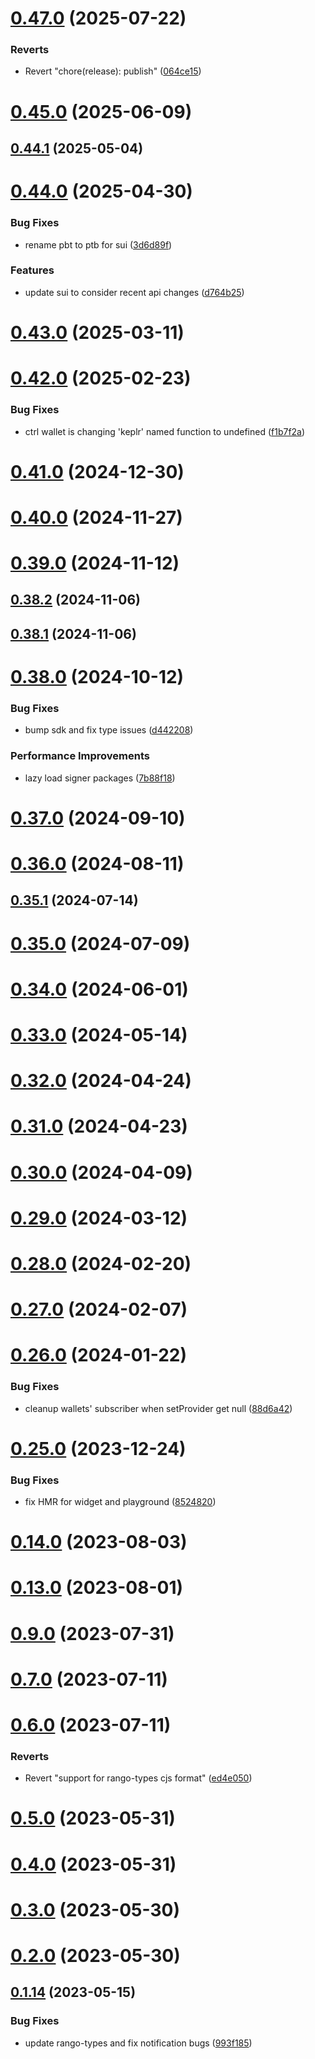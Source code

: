 # [0.47.0](https://github.com/rango-exchange/rango-client/compare/provider-keplr@0.46.0...provider-keplr@0.47.0) (2025-07-22)


### Reverts

* Revert "chore(release): publish" ([064ce15](https://github.com/rango-exchange/rango-client/commit/064ce157a2f819856f647f83aeb1c0410542e8d7))



# [0.45.0](https://github.com/rango-exchange/rango-client/compare/provider-keplr@0.44.1...provider-keplr@0.45.0) (2025-06-09)



## [0.44.1](https://github.com/rango-exchange/rango-client/compare/provider-keplr@0.44.0...provider-keplr@0.44.1) (2025-05-04)



# [0.44.0](https://github.com/rango-exchange/rango-client/compare/provider-keplr@0.43.0...provider-keplr@0.44.0) (2025-04-30)


### Bug Fixes

* rename pbt to ptb for sui ([3d6d89f](https://github.com/rango-exchange/rango-client/commit/3d6d89f2265766607a15d61e0df92643fb33072b))


### Features

* update sui to consider recent api changes ([d764b25](https://github.com/rango-exchange/rango-client/commit/d764b2501df9bb295f63cdbc0b05acd4a3abb4b9))



# [0.43.0](https://github.com/rango-exchange/rango-client/compare/provider-keplr@0.42.0...provider-keplr@0.43.0) (2025-03-11)



# [0.42.0](https://github.com/rango-exchange/rango-client/compare/provider-keplr@0.41.0...provider-keplr@0.42.0) (2025-02-23)


### Bug Fixes

* ctrl wallet is changing 'keplr' named function to undefined ([f1b7f2a](https://github.com/rango-exchange/rango-client/commit/f1b7f2a814f45441639174b36d498a1e341bb559))



# [0.41.0](https://github.com/rango-exchange/rango-client/compare/provider-keplr@0.40.0...provider-keplr@0.41.0) (2024-12-30)



# [0.40.0](https://github.com/rango-exchange/rango-client/compare/provider-keplr@0.39.0...provider-keplr@0.40.0) (2024-11-27)



# [0.39.0](https://github.com/rango-exchange/rango-client/compare/provider-keplr@0.38.2...provider-keplr@0.39.0) (2024-11-12)



## [0.38.2](https://github.com/rango-exchange/rango-client/compare/provider-keplr@0.38.1...provider-keplr@0.38.2) (2024-11-06)



## [0.38.1](https://github.com/rango-exchange/rango-client/compare/provider-keplr@0.38.0...provider-keplr@0.38.1) (2024-11-06)



# [0.38.0](https://github.com/rango-exchange/rango-client/compare/provider-keplr@0.37.0...provider-keplr@0.38.0) (2024-10-12)


### Bug Fixes

* bump sdk and fix type issues ([d442208](https://github.com/rango-exchange/rango-client/commit/d4422083bf5dd27d5f509ce1db7f9560d05428c8))


### Performance Improvements

* lazy load signer packages ([7b88f18](https://github.com/rango-exchange/rango-client/commit/7b88f1834f7b29b4b81ab6c81a07bb88e8ccf55c))



# [0.37.0](https://github.com/rango-exchange/rango-client/compare/provider-keplr@0.36.0...provider-keplr@0.37.0) (2024-09-10)



# [0.36.0](https://github.com/rango-exchange/rango-client/compare/provider-keplr@0.35.1...provider-keplr@0.36.0) (2024-08-11)



## [0.35.1](https://github.com/rango-exchange/rango-client/compare/provider-keplr@0.35.0...provider-keplr@0.35.1) (2024-07-14)



# [0.35.0](https://github.com/rango-exchange/rango-client/compare/provider-keplr@0.33.0...provider-keplr@0.35.0) (2024-07-09)



# [0.34.0](https://github.com/rango-exchange/rango-client/compare/provider-keplr@0.33.0...provider-keplr@0.34.0) (2024-06-01)



# [0.33.0](https://github.com/rango-exchange/rango-client/compare/provider-keplr@0.32.0...provider-keplr@0.33.0) (2024-05-14)



# [0.32.0](https://github.com/rango-exchange/rango-client/compare/provider-keplr@0.31.0...provider-keplr@0.32.0) (2024-04-24)



# [0.31.0](https://github.com/rango-exchange/rango-client/compare/provider-keplr@0.30.0...provider-keplr@0.31.0) (2024-04-23)



# [0.30.0](https://github.com/rango-exchange/rango-client/compare/provider-keplr@0.29.0...provider-keplr@0.30.0) (2024-04-09)



# [0.29.0](https://github.com/rango-exchange/rango-client/compare/provider-keplr@0.28.0...provider-keplr@0.29.0) (2024-03-12)



# [0.28.0](https://github.com/rango-exchange/rango-client/compare/provider-keplr@0.27.0...provider-keplr@0.28.0) (2024-02-20)



# [0.27.0](https://github.com/rango-exchange/rango-client/compare/provider-keplr@0.26.0...provider-keplr@0.27.0) (2024-02-07)



# [0.26.0](https://github.com/rango-exchange/rango-client/compare/provider-keplr@0.25.0...provider-keplr@0.26.0) (2024-01-22)


### Bug Fixes

* cleanup wallets' subscriber when setProvider get null ([88d6a42](https://github.com/rango-exchange/rango-client/commit/88d6a423c49b34b3d9ff567e22df36c3b009bb76))



# [0.25.0](https://github.com/rango-exchange/rango-client/compare/provider-keplr@0.23.0...provider-keplr@0.25.0) (2023-12-24)


### Bug Fixes

* fix HMR for widget and playground ([8524820](https://github.com/rango-exchange/rango-client/commit/8524820f10cf0b8921f3db0c4f620ff98daa4103))



# [0.14.0](https://github.com/rango-exchange/rango-client/compare/provider-keplr@0.13.0...provider-keplr@0.14.0) (2023-08-03)



# [0.13.0](https://github.com/rango-exchange/rango-client/compare/provider-keplr@0.12.0...provider-keplr@0.13.0) (2023-08-01)



# [0.9.0](https://github.com/rango-exchange/rango-client/compare/provider-keplr@0.8.0...provider-keplr@0.9.0) (2023-07-31)



# [0.7.0](https://github.com/rango-exchange/rango-client/compare/provider-keplr@0.6.0...provider-keplr@0.7.0) (2023-07-11)



# [0.6.0](https://github.com/rango-exchange/rango-client/compare/provider-keplr@0.5.0...provider-keplr@0.6.0) (2023-07-11)


### Reverts

* Revert "support for rango-types cjs format" ([ed4e050](https://github.com/rango-exchange/rango-client/commit/ed4e050bfc0dcde7aeffa6b0d73b02080a5721eb))



# [0.5.0](https://github.com/rango-exchange/rango-client/compare/provider-keplr@0.4.0...provider-keplr@0.5.0) (2023-05-31)



# [0.4.0](https://github.com/rango-exchange/rango-client/compare/provider-keplr@0.3.0...provider-keplr@0.4.0) (2023-05-31)



# [0.3.0](https://github.com/rango-exchange/rango-client/compare/provider-keplr@0.2.0...provider-keplr@0.3.0) (2023-05-30)



# [0.2.0](https://github.com/rango-exchange/rango-client/compare/provider-keplr@0.1.15...provider-keplr@0.2.0) (2023-05-30)



## [0.1.14](https://github.com/rango-exchange/rango-client/compare/provider-keplr@0.1.13...provider-keplr@0.1.14) (2023-05-15)


### Bug Fixes

* update rango-types and fix notification bugs ([993f185](https://github.com/rango-exchange/rango-client/commit/993f185e0b8c5e5e15a2c65ba2d85d1f9c8daa90))



